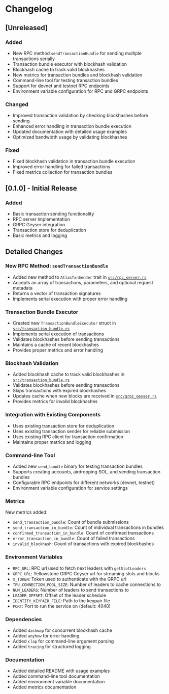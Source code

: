 # Changelog

## [Unreleased]

### Added
- New RPC method `sendTransactionBundle` for sending multiple transactions serially
- Transaction bundle executor with blockhash validation
- Blockhash cache to track valid blockhashes
- New metrics for transaction bundles and blockhash validation
- Command-line tool for testing transaction bundles
- Support for devnet and testnet RPC endpoints
- Environment variable configuration for RPC and GRPC endpoints

### Changed
- Improved transaction validation by checking blockhashes before sending
- Enhanced error handling in transaction bundle execution
- Updated documentation with detailed usage examples
- Optimized bandwidth usage by validating blockhashes

### Fixed
- Fixed blockhash validation in transaction bundle execution
- Improved error handling for failed transactions
- Fixed metrics collection for transaction bundles

## [0.1.0] - Initial Release

### Added
- Basic transaction sending functionality
- RPC server implementation
- GRPC Geyser integration
- Transaction store for deduplication
- Basic metrics and logging

## Detailed Changes

### New RPC Method: `sendTransactionBundle`
- Added new method to `AtlasTxnSender` trait in [`src/rpc_server.rs`](src/rpc_server.rs)
- Accepts an array of transactions, parameters, and optional request metadata
- Returns a vector of transaction signatures
- Implements serial execution with proper error handling

### Transaction Bundle Executor
- Created new `TransactionBundleExecutor` struct in [`src/transaction_bundle.rs`](src/transaction_bundle.rs)
- Implements serial execution of transactions
- Validates blockhashes before sending transactions
- Maintains a cache of recent blockhashes
- Provides proper metrics and error handling

### Blockhash Validation
- Added blockhash cache to track valid blockhashes in [`src/transaction_bundle.rs`](src/transaction_bundle.rs)
- Validates blockhashes before sending transactions
- Skips transactions with expired blockhashes
- Updates cache when new blocks are received in [`src/grpc_geyser.rs`](src/grpc_geyser.rs)
- Provides metrics for invalid blockhashes

### Integration with Existing Components
- Uses existing transaction store for deduplication
- Uses existing transaction sender for reliable submission
- Uses existing RPC client for transaction confirmation
- Maintains proper metrics and logging

### Command-line Tool
- Added new `send_bundle` binary for testing transaction bundles
- Supports creating accounts, airdropping SOL, and sending transaction bundles
- Configurable RPC endpoints for different networks (devnet, testnet)
- Environment variable configuration for service settings

### Metrics
New metrics added:
- `send_transaction_bundle`: Count of bundle submissions
- `send_transaction_in_bundle`: Count of individual transactions in bundles
- `confirmed_transaction_in_bundle`: Count of confirmed transactions
- `error_transaction_in_bundle`: Count of failed transactions
- `invalid_blockhash`: Count of transactions with expired blockhashes

### Environment Variables
- `RPC_URL`: RPC url used to fetch next leaders with `getSlotLeaders`
- `GRPC_URL`: Yellowstone GRPC Geyser url for streaming slots and blocks
- `X_TOKEN`: Token used to authenticate with the GRPC url
- `TPU_CONNECTION_POOL_SIZE`: Number of leaders to cache connections to
- `NUM_LEADERS`: Number of leaders to send transactions to
- `LEADER_OFFSET`: Offset of the leader schedule
- `IDENTITY_KEYPAIR_FILE`: Path to the keypair file
- `PORT`: Port to run the service on (default: 4040)

### Dependencies
- Added `dashmap` for concurrent blockhash cache
- Added `anyhow` for error handling
- Added `clap` for command-line argument parsing
- Added `tracing` for structured logging

### Documentation
- Added detailed README with usage examples
- Added command-line tool documentation
- Added environment variable documentation
- Added metrics documentation 